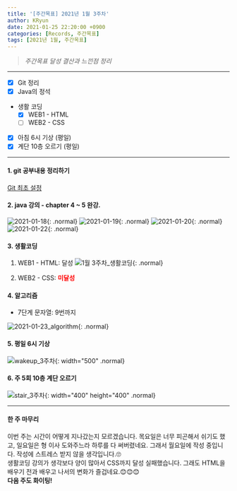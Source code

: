 ```yaml
---
title: '[주간목표] 2021년 1월 3주차'
author: KRyun
date: 2021-01-25 22:20:00 +0900
categories: [Records, 주간목표]
tags: [2021년 1월, 주간목표]
---
```


> _주간목표 달성 결산과 느낀점 정리_

---

- [X] Git 정리
- [X] Java의 정석
- 생활 코딩
  - [X] WEB1 - HTML
  - [ ] WEB2 - CSS
- [X] 아침 6시 기상 (평일)
- [X] 계단 10층 오르기 (평일)

---

#### 1. git 공부내용 정리하기

  [Git 최초 설정](https://krk224.github.io/posts/Setup-Git/)

#### 2. java 강의 - chapter 4 ~ 5 완강.

![2021-01-18](/assets/img/post/202101/20210118.png){: .normal}
![2021-01-19](/assets/img/post/202101/20210119.png){: .normal}
![2021-01-20](/assets/img/post/202101/20210120.png){: .normal}
![2021-01-22](/assets/img/post/202101/20210122.png){: .normal}

#### 3. 생활코딩

1. WEB1 - HTML: 달성
![1월 3주차_생활코딩](/assets/img/post/202101/20210123_HTML.png){: .normal}

2. WEB2 - CSS: <span style = "color:red; font-weight:bold"> 미달성 </span>

#### 4. 알고리즘

  + 7단계 문자열: 9번까지

![2021-01-23_algorithm](/assets/img/post/202101/20210123_algorithm.png){: .normal}


#### 5. 평일 6시 기상
![wakeup_3주차](/assets/img/post/202101/wakeup_3주차.jpg){: width="500" .normal}

#### 6. 주 5회 10층 계단 오르기

![stair_3주차](/assets/img/post/202101/stair_3주차.jpg){: width="400" height="400" .normal}

---

#### __한 주 마무리__
  이번 주는 시간이 어떻게 지나갔는지 모르겠습니다. 목요일은 너무 피곤해서 쉬기도 했고, 일요일은 형 이사 도와주느라 하루를 다 써버렸네요. 그래서 월요일에 작성 중입니다. 작성에 스트레스 받지 않을 생각입니다.🙄 <br>
  생활코딩 강의가 생각보다 양이 많아서 CSS까지 달성 실패했습니다. 그래도 HTML을 배우기 전과 배우고 나서의 변화가 즐겁네요.😊😊😊 <br>
  __다음 주도 화이팅!__
